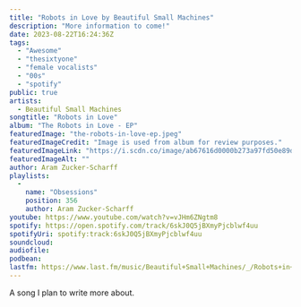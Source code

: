 ```yaml
---
title: "Robots in Love by Beautiful Small Machines"
description: "More information to come!"
date: 2023-08-22T16:24:36Z
tags:
  - "Awesome"
  - "thesixtyone"
  - "female vocalists"
  - "00s"
  - "spotify"
public: true
artists:
  - Beautiful Small Machines
songtitle: "Robots in Love"
album: "The Robots in Love - EP"
featuredImage: "the-robots-in-love-ep.jpeg"
featuredImageCredit: "Image is used from album for review purposes."
featuredImageLink: "https://i.scdn.co/image/ab67616d0000b273a97fd50e89d68b9bf935f809"
featuredImageAlt: ""
author: Aram Zucker-Scharff
playlists:
  -
    name: "Obsessions"
    position: 356
    author: Aram Zucker-Scharff
youtube: https://www.youtube.com/watch?v=vJHm6ZNgtm8
spotify: https://open.spotify.com/track/6skJ0Q5jBXmyPjcblwf4uu
spotifyUri: spotify:track:6skJ0Q5jBXmyPjcblwf4uu
soundcloud:
audiofile:
podbean:
lastfm: https://www.last.fm/music/Beautiful+Small+Machines/_/Robots+in+Love
---
```


A song I plan to write more about.
		